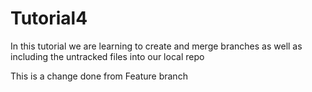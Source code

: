 # Tutorial4
In this tutorial we are learning to create and merge branches as well as including the untracked files into our local repo


This is a change done from Feature branch